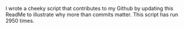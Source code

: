 I wrote a cheeky script that contributes to my Github by updating this ReadMe to illustrate why more than commits matter. This script has run 2950 times.